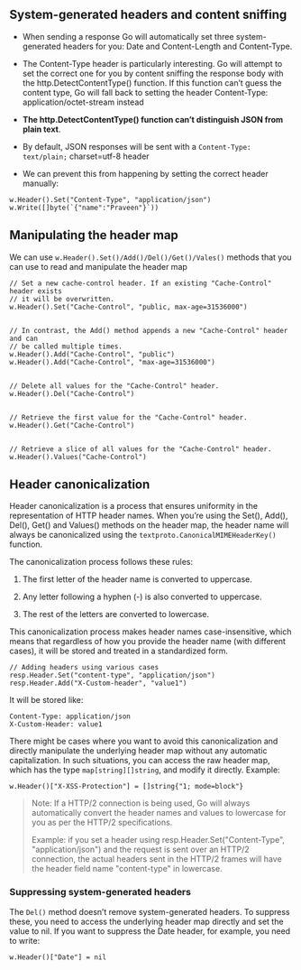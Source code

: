 ## System-generated headers and content sniffing

- When sending a response Go will automatically set three system-generated headers for you:
Date and Content-Length and Content-Type.

- The Content-Type header is particularly interesting. Go will attempt to set the correct one for
you by content sniffing the response body with the http.DetectContentType() function. If
this function can’t guess the content type, Go will fall back to setting the header
Content-Type: application/octet-stream instead

- **The http.DetectContentType() function can’t distinguish JSON from plain text**.

- By default,
JSON responses will be sent with a ```Content-Type: text/plain;``` charset=utf-8 header

- We
can prevent this from happening by setting the correct header manually:

```
w.Header().Set("Content-Type", "application/json")
w.Write([]byte(`{"name":"Praveen"}`))
```

## Manipulating the header map

We can use ```w.Header().Set()/Add()/Del()/Get()/Vales()``` methods that you can use to read
and manipulate the header map

```
// Set a new cache-control header. If an existing "Cache-Control" header exists
// it will be overwritten.
w.Header().Set("Cache-Control", "public, max-age=31536000")


// In contrast, the Add() method appends a new "Cache-Control" header and can
// be called multiple times.
w.Header().Add("Cache-Control", "public")
w.Header().Add("Cache-Control", "max-age=31536000")


// Delete all values for the "Cache-Control" header.
w.Header().Del("Cache-Control")


// Retrieve the first value for the "Cache-Control" header.
w.Header().Get("Cache-Control")


// Retrieve a slice of all values for the "Cache-Control" header.
w.Header().Values("Cache-Control")

```


## Header canonicalization

Header canonicalization is a process that ensures uniformity in the representation of HTTP header names. When you’re using the Set(), Add(), Del(), Get() and Values() methods on the header map,
the header name will always be canonicalized using the
```textproto.CanonicalMIMEHeaderKey()``` function.

The canonicalization process follows these rules:

1. The first letter of the header name is converted to uppercase.

2. Any letter following a hyphen (-) is also converted to uppercase.

3. The rest of the letters are converted to lowercase.

This canonicalization process makes header names case-insensitive, which means that regardless of how you provide the header name (with different cases), it will be stored and treated in a standardized form.

```
// Adding headers using various cases
resp.Header.Set("content-type", "application/json")
resp.Header.Add("X-Custom-header", "value1")
```

It will be stored like:

```
Content-Type: application/json
X-Custom-Header: value1
```

There might be cases where you want to avoid this canonicalization and directly manipulate the underlying header map without any automatic capitalization. In such situations, you can access the raw header map, which has the type ```map[string][]string```, and modify it directly.
Example:

```
w.Header()["X-XSS-Protection"] = []string{"1; mode=block"}
```

> Note: If a HTTP/2 connection is being used, Go will always automatically convert the
header names and values to lowercase for you as per the HTTP/2 specifications.
>
> Example: if you set a header using resp.Header.Set("Content-Type", "application/json") and the request is sent over an HTTP/2 connection, the actual headers sent in the HTTP/2 frames will have the header field name "content-type" in lowercase.

### Suppressing system-generated headers

The ```Del()``` method doesn’t remove system-generated headers. To suppress these, you need
to access the underlying header map directly and set the value to nil. If you want to suppress
the Date header, for example, you need to write:

```
w.Header()["Date"] = nil
```